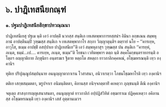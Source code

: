 <h1>๖. ปาฎิเทสนียกณฺฑํ</h1>
<h3>๑. ปฐมปาฎิเทสนียสิกฺขาปทวณฺณนา</h3>
<p> ปาฎิเทสนีเยสุ   ปฐเม นฺติ เอวํ อาปตฺติํ นวกสฺส สนฺติเก เทเสตพฺพาการทสฺสนํฯ อิมินา ลกฺขเณน สมฺพหุลานํ อาปตฺตีนมฺปิ วุฑฺฒสฺส สนฺติเก จ เทเสตพฺพากาโร สกฺกา วิญฺญาตุนฺติฯ ตตฺรายํ นโย – ‘‘คารเยฺห, อาวุโส, ธเมฺม อาปชฺชิํ อสปฺปาเย ปาฎิเทสนีเย’’ติ เอวํ สมฺพหุลาสุฯ วุฑฺฒสฺส ปน สนฺติเก ‘‘คารยฺหํ, ภเนฺต, ธมฺมํ…เป.… คารเยฺห, ภเนฺต, ธเมฺม’’ติ โยชนา เวทิตพฺพาฯ ตตฺถ นฺติ สคฺคโมกฺขนฺตรายกรนฺติ อโตฺถฯ อญฺญาติกาย ภิกฺขุนิยา อนฺตรฆเร ฐิตาย หตฺถโต สหตฺถา ยาวกาลิกคฺคหณํ, อโชฺฌหรณนฺติ เทฺว องฺคานิฯ</p>

</p>


<p> ทุติเย ปริปุณฺณูปสมฺปนฺนาย อนนุญฺญาตากาเรน โวสาสนา, อนิวาเรตฺวา โภชนโชฺฌหาโรติ เทฺว องฺคานิฯ</p>


<p> ตติเย เสกฺขสมฺมตตา, ฆรูปจาเร อนิมนฺติตตา, คิลานสฺส อนิจฺจภตฺตาทิํ คเหตฺวา ภุญฺชนนฺติ ตีณิ องฺคานิฯ</p>


<p> จตุเตฺถ สาสงฺการญฺญเสนาสนตา, อนนุญฺญาตํ ยาวกาลิกํ อปฺปฎิสํวิทิตํ อชฺฌาราเม ปฎิคฺคเหตฺวา อคิลานสฺส อโชฺฌหรณนฺติ เทฺว องฺคานิฯ เสสํ อุตฺตานเมวฯ</p>

</p>





